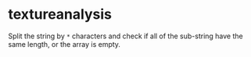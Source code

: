 # textureanalysis

Split the string by `*` characters and check if all of the sub-string have the same length, or the array is empty.
